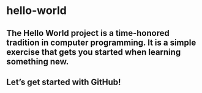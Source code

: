 # hello-world
The Hello World project is a time-honored tradition in computer programming. It is a simple exercise that gets you started when learning something new.
------------------------------
Let’s get started with GitHub!
------------------------------

